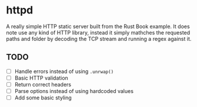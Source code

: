 # httpd

A really simple HTTP static server built from the Rust Book example. It does
note use any kind of HTTP library, instead it simply mathches the requested
paths and folder by decoding the TCP stream and running a regex against it.

## TODO

- [ ] Handle errors instead of using `.unrwap()`
- [ ] Basic HTTP validation
- [ ] Return correct headers
- [ ] Parse options instead of using hardcoded values
- [ ] Add some basic styling
